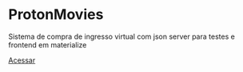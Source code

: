 # ProtonMovies
Sistema de compra de ingresso virtual com json server para testes e frontend em materialize

[Acessar](https://protonmovies.tk)
